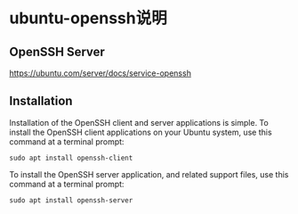 # ubuntu-openssh说明

## OpenSSH Server

https://ubuntu.com/server/docs/service-openssh

## Installation
Installation of the OpenSSH client and server applications is simple. To install the OpenSSH client applications on your Ubuntu system, use this command at a terminal prompt:

    sudo apt install openssh-client
To install the OpenSSH server application, and related support files, use this command at a terminal prompt:

    sudo apt install openssh-server

